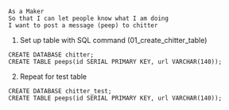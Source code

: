 ```
As a Maker
So that I can let people know what I am doing  
I want to post a message (peep) to chitter
```

1. Set up table with SQL command (01_create_chitter_table)
```
CREATE DATABASE chitter;
CREATE TABLE peeps(id SERIAL PRIMARY KEY, url VARCHAR(140));
```
2. Repeat for test table
```
CREATE DATABASE chitter_test;
CREATE TABLE peeps(id SERIAL PRIMARY KEY, url VARCHAR(140));
```